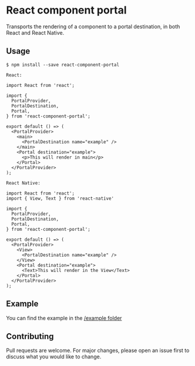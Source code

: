 # React component portal

Transports the rendering of a component to a portal destination, in both React and React Native.

## Usage

```
$ npm install --save react-component-portal
```

`React: `
```
import React from 'react';

import {
  PortalProvider,
  PortalDestination,
  Portal,
} from 'react-component-portal';

export default () => (
  <PortalProvider>
    <main>
      <PortalDestination name="example" />
    </main>
    <Portal destination="example">
      <p>This will render in main</p>
    </Portal>
  </PortalProvider>
);
```

`React Native:`
```
import React from 'react';
import { View, Text } from 'react-native'

import {
  PortalProvider,
  PortalDestination,
  Portal,
} from 'react-component-portal';

export default () => (
  <PortalProvider>
    <View>
      <PortalDestination name="example" />
    </View>
    <Portal destination="example">
      <Text>This will render in the View</Text>
    </Portal>
  </PortalProvider>
);
```

## Example

You can find the example in the [/example folder](https://github.com/dylanmoerland/react-component-portal/tree/master/example)

## Contributing
Pull requests are welcome. For major changes, please open an issue first to discuss what you would like to change.

